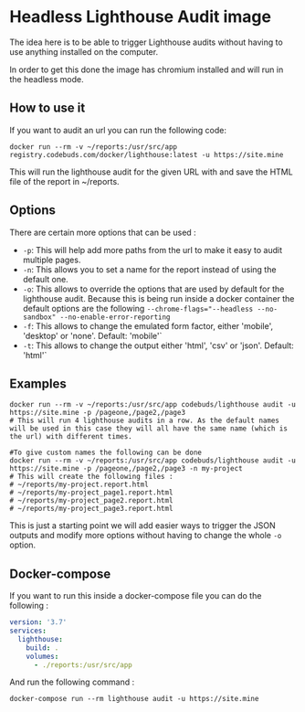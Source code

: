# Headless Lighthouse Audit image

The idea here is to be able to trigger Lighthouse audits without having to use anything installed on the computer.

In order to get this done the image has chromium installed and will run in the headless mode.

## How to use it

If you want to audit an url you can run the following code:

```shell script
docker run --rm -v ~/reports:/usr/src/app registry.codebuds.com/docker/lighthouse:latest -u https://site.mine
```

This will run the lighthouse audit for the given URL with and save the HTML file of the report in ~/reports.

## Options

There are certain more options that can be used :

- `-p`: This will help add more paths from the url to make it easy to audit multiple pages.
- `-n`: This allows you to set a name for the report instead of using the default one.
- `-o`: This allows to override the options that are used by default for the lighthouse audit.
  Because this is being run inside a docker container the default options are the
  following `--chrome-flags="--headless --no-sandbox" --no-enable-error-reporting`
- `-f`: This allows to change the emulated form factor, either 'mobile', 'desktop' or 'none'. Default: 'mobile'`
- `-t`: This allows to change the output either 'html', 'csv' or 'json'. Default: 'html'`

## Examples

```shell script
docker run --rm -v ~/reports:/usr/src/app codebuds/lighthouse audit -u https://site.mine -p /pageone,/page2,/page3
# This will run 4 lighthouse audits in a row. As the default names will be used in this case they will all have the same name (which is the url) with different times.

#To give custom names the following can be done
docker run --rm -v ~/reports:/usr/src/app codebuds/lighthouse audit -u https://site.mine -p /pageone,/page2,/page3 -n my-project
# This will create the following files :
# ~/reports/my-project.report.html
# ~/reports/my-project_page1.report.html
# ~/reports/my-project_page2.report.html
# ~/reports/my-project_page3.report.html
```

This is just a starting point we will add easier ways to trigger the JSON outputs and modify more options without having
to change the whole `-o` option.

## Docker-compose

If you want to run this inside a docker-compose file you can do the following :

```yaml
version: '3.7'
services:
  lighthouse:
    build: .
    volumes:
      - ./reports:/usr/src/app
```

And run the following command :

```shell script
docker-compose run --rm lighthouse audit -u https://site.mine
```
